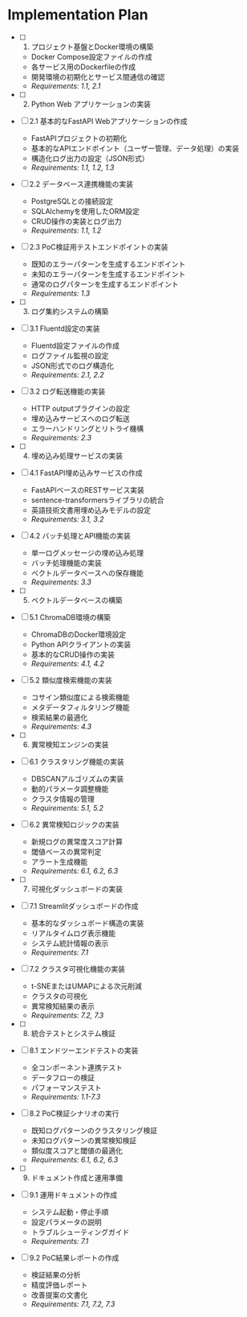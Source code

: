 # Implementation Plan

- [ ] 1. プロジェクト基盤とDocker環境の構築
  - Docker Compose設定ファイルの作成
  - 各サービス用のDockerfileの作成
  - 開発環境の初期化とサービス間通信の確認
  - _Requirements: 1.1, 2.1_

- [ ] 2. Python Web アプリケーションの実装
- [ ] 2.1 基本的なFastAPI Webアプリケーションの作成
  - FastAPIプロジェクトの初期化
  - 基本的なAPIエンドポイント（ユーザー管理、データ処理）の実装
  - 構造化ログ出力の設定（JSON形式）
  - _Requirements: 1.1, 1.2, 1.3_

- [ ] 2.2 データベース連携機能の実装
  - PostgreSQLとの接続設定
  - SQLAlchemyを使用したORM設定
  - CRUD操作の実装とログ出力
  - _Requirements: 1.1, 1.2_

- [ ] 2.3 PoC検証用テストエンドポイントの実装
  - 既知のエラーパターンを生成するエンドポイント
  - 未知のエラーパターンを生成するエンドポイント
  - 通常のログパターンを生成するエンドポイント
  - _Requirements: 1.3_

- [ ] 3. ログ集約システムの構築
- [ ] 3.1 Fluentd設定の実装
  - Fluentd設定ファイルの作成
  - ログファイル監視の設定
  - JSON形式でのログ構造化
  - _Requirements: 2.1, 2.2_

- [ ] 3.2 ログ転送機能の実装
  - HTTP outputプラグインの設定
  - 埋め込みサービスへのログ転送
  - エラーハンドリングとリトライ機構
  - _Requirements: 2.3_

- [ ] 4. 埋め込み処理サービスの実装
- [ ] 4.1 FastAPI埋め込みサービスの作成
  - FastAPIベースのRESTサービス実装
  - sentence-transformersライブラリの統合
  - 英語技術文書用埋め込みモデルの設定
  - _Requirements: 3.1, 3.2_

- [ ] 4.2 バッチ処理とAPI機能の実装
  - 単一ログメッセージの埋め込み処理
  - バッチ処理機能の実装
  - ベクトルデータベースへの保存機能
  - _Requirements: 3.3_

- [ ] 5. ベクトルデータベースの構築
- [ ] 5.1 ChromaDB環境の構築
  - ChromaDBのDocker環境設定
  - Python APIクライアントの実装
  - 基本的なCRUD操作の実装
  - _Requirements: 4.1, 4.2_

- [ ] 5.2 類似度検索機能の実装
  - コサイン類似度による検索機能
  - メタデータフィルタリング機能
  - 検索結果の最適化
  - _Requirements: 4.3_

- [ ] 6. 異常検知エンジンの実装
- [ ] 6.1 クラスタリング機能の実装
  - DBSCANアルゴリズムの実装
  - 動的パラメータ調整機能
  - クラスタ情報の管理
  - _Requirements: 5.1, 5.2_

- [ ] 6.2 異常検知ロジックの実装
  - 新規ログの異常度スコア計算
  - 閾値ベースの異常判定
  - アラート生成機能
  - _Requirements: 6.1, 6.2, 6.3_

- [ ] 7. 可視化ダッシュボードの実装
- [ ] 7.1 Streamlitダッシュボードの作成
  - 基本的なダッシュボード構造の実装
  - リアルタイムログ表示機能
  - システム統計情報の表示
  - _Requirements: 7.1_

- [ ] 7.2 クラスタ可視化機能の実装
  - t-SNEまたはUMAPによる次元削減
  - クラスタの可視化
  - 異常検知結果の表示
  - _Requirements: 7.2, 7.3_

- [ ] 8. 統合テストとシステム検証
- [ ] 8.1 エンドツーエンドテストの実装
  - 全コンポーネント連携テスト
  - データフローの検証
  - パフォーマンステスト
  - _Requirements: 1.1-7.3_

- [ ] 8.2 PoC検証シナリオの実行
  - 既知ログパターンのクラスタリング検証
  - 未知ログパターンの異常検知検証
  - 類似度スコアと閾値の最適化
  - _Requirements: 6.1, 6.2, 6.3_

- [ ] 9. ドキュメント作成と運用準備
- [ ] 9.1 運用ドキュメントの作成
  - システム起動・停止手順
  - 設定パラメータの説明
  - トラブルシューティングガイド
  - _Requirements: 7.1_

- [ ] 9.2 PoC結果レポートの作成
  - 検証結果の分析
  - 精度評価レポート
  - 改善提案の文書化
  - _Requirements: 7.1, 7.2, 7.3_